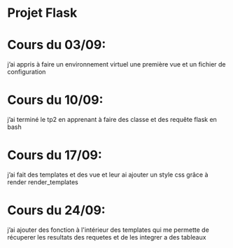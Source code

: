 #                                                       **Projet Flask**

# Cours du 03/09:

j’ai appris à faire un environnement virtuel une première vue et un fichier de configuration

# Cours du 10/09:

j’ai terminé le tp2 en apprenant  à faire des classe et des requête flask en bash 

# Cours du 17/09:

j’ai fait des templates et des vue et leur ai ajouter un style css grâce à render render\_templates

# Cours du 24/09:

j’ai ajouter des fonction à l'intérieur des templates qui me permette de récuperer les resultats des requetes et de les integrer a des tableaux    
